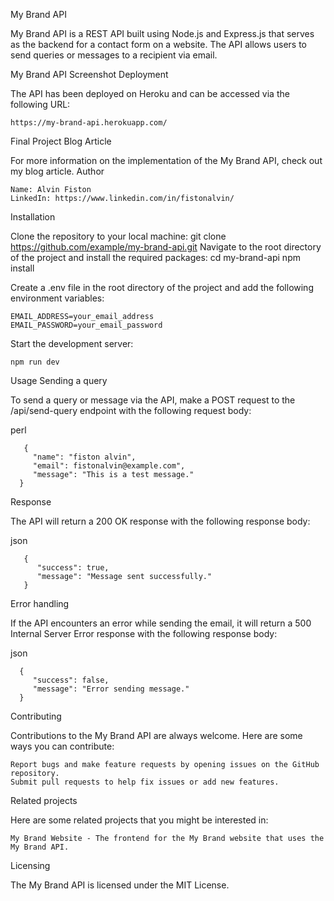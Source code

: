 My Brand API

My Brand API is a REST API built using Node.js and Express.js that serves as the backend for a contact form on a website. The API allows users to send queries or messages to a recipient via email.

My Brand API Screenshot
Deployment

The API has been deployed on Heroku and can be accessed via the following URL:

    https://my-brand-api.herokuapp.com/

Final Project Blog Article

For more information on the implementation of the My Brand API, check out my blog article.
Author

    Name: Alvin Fiston
    LinkedIn: https://www.linkedin.com/in/fistonalvin/

Installation

Clone the repository to your local machine:
    git clone https://github.com/example/my-brand-api.git
Navigate to the root directory of the project and install the required packages:
    cd my-brand-api
    npm install

 Create a .env file in the root directory of the project and add the following environment variables:

    EMAIL_ADDRESS=your_email_address
    EMAIL_PASSWORD=your_email_password

Start the development server:

    npm run dev

Usage
Sending a query

To send a query or message via the API, make a POST request to the /api/send-query endpoint with the following request body:

perl

       {
         "name": "fiston alvin",
         "email": fistonalvin@example.com",
         "message": "This is a test message."
      }
 
Response

The API will return a 200 OK response with the following response body:

json

       {
          "success": true,
          "message": "Message sent successfully."
       }

Error handling

If the API encounters an error while sending the email, it will return a 500 Internal Server Error response with the following response body:

json

      {
         "success": false,
         "message": "Error sending message."
      }

Contributing

Contributions to the My Brand API are always welcome. Here are some ways you can contribute:

    Report bugs and make feature requests by opening issues on the GitHub repository.
    Submit pull requests to help fix issues or add new features.

Related projects

Here are some related projects that you might be interested in:

    My Brand Website - The frontend for the My Brand website that uses the My Brand API.

Licensing

The My Brand API is licensed under the MIT License.